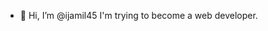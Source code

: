 - 👋 Hi, I’m @ijamil45
I'm trying to become a web developer.

<!---
ijamil45/ijamil45 is a ✨ special ✨ repository because its `README.md` (this file) appears on your GitHub profile.
You can click the Preview link to take a look at your changes.
--->
